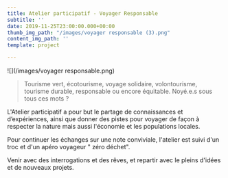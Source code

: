 ```yaml
---
title: Atelier participatif - Voyager Responsable
subtitle: ''
date: 2019-11-25T23:00:00.000+00:00
thumb_img_path: "/images/voyager responsable (3).png"
content_img_path: ''
template: project

---
```

![](/images/voyager responsable.png)

> Tourisme vert, écotourisme, voyage solidaire, volontourisme, tourisme durable, responsable ou encore équitable. Noyé.e.s sous tous ces mots ?

L'Atelier participatif a pour but le partage de connaissances et d’expériences, ainsi que donner des pistes pour voyager de façon à respecter la nature mais aussi l'économie et les populations locales. 

Pour continuer les échanges sur une note conviviale, l'atelier est suivi d'un troc et d'un apéro voyageur " zéro déchet".

Venir avec des interrogations et des rêves, et repartir avec le pleins d'idées et de nouveaux projets. 